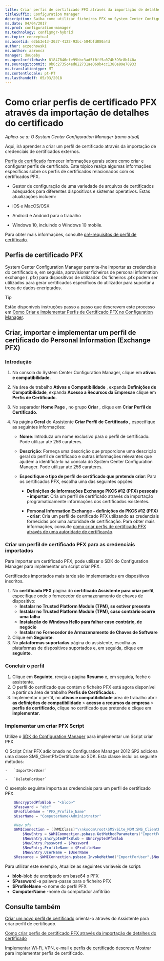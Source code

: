 ```yaml
---
title: Criar perfis de certificado PFX através da importação de detalhes do certificado
titleSuffix: Configuration Manager
description: Saiba como utilizar ficheiros PFX no System Center Configuration Manager para gerar certificados específicos do utilizador que suportam a troca de dados encriptados.
ms.date: 04/04/2017
ms.prod: configuration-manager
ms.technology: configmgr-hybrid
ms.topic: conceptual
ms.assetid: e3bb3e13-3037-4122-93bc-504bfd080a4d
author: aczechowski
ms.author: aaroncz
manager: dougeby
ms.openlocfilehash: 81847846efe99bbc3ad5f0ff5a074b393c8b140a
ms.sourcegitcommit: 0b0c2735c4ed822731ae069b4cc1380e89e78933
ms.translationtype: MT
ms.contentlocale: pt-PT
ms.lasthandoff: 05/03/2018
---
```

# <a name="how-to-create-pfx-certificate-profiles-by-importing-certificate-details"></a>Como criar perfis de certificado PFX através da importação de detalhes do certificado

*Aplica-se a: O System Center Configuration Manager (ramo atual)*


Aqui, irá aprender a criar um perfil de certificado através da importação de credenciais de certificados externos.  

[Perfis de certificado](../../protect/deploy-use/introduction-to-certificate-profiles.md) fornecer informações gerais sobre como criar e configurar perfis de certificado. Este tópico realça algumas informações específicas sobre os perfis de certificados relacionados com os certificados PFX.

-  Gestor de configuração de uma variedade de arquivos de certificados adequados para diferentes dispositivos e sistemas operativos.  Estas atualizações incluem:

 -   iOS e MacOS/OSX
 -   Android e Android para o trabalho
 -   Windows 10, incluindo o Windows 10 mobile.

Para obter mais informações, consulte [pré-requisitos de perfil de certificado](../../protect/plan-design/prerequisites-for-certificate-profiles.md).

## <a name="pfx-certificate-profiles"></a>Perfis de certificado PFX
System Center Configuration Manager permite-lhe importar as credenciais do certificado e, em seguida, aprovisionar ficheiros de personal information exchange (. pfx) para dispositivos de utilizador. Os ficheiros .pfx podem ser utilizados para gerar certificados específicos do utilizador para suportar a troca de dados encriptados.

> [!TIP]  
>  Estão disponíveis instruções passo a passo que descrevem este processo em [Como Criar e Implementar Perfis de Certificado PFX no Configuration Manager](http://blogs.technet.com/b/karanrustagi/archive/2015/09/01/how-to-create-and-deploy-pfx-certificate-profiles-in-configuration-manager.aspx).  

## <a name="create-import-and-deploy-a-personal-information-exchange-pfx-certificate-profile"></a>Criar, importar e implementar um perfil de certificado do Personal Information (Exchange PFX)  

### <a name="get-started"></a>Introdução

1.  Na consola do System Center Configuration Manager, clique em **ativos e compatibilidade**.  
2.  Na área de trabalho **Ativos e Compatibilidade** , expanda **Definições de Compatibilidade**, expanda **Acesso a Recursos da Empresa**e clique em **Perfis de Certificado**.  

3.  No separador **Home Page** , no grupo **Criar** , clique em **Criar Perfil de Certificado**.

4.  Na página **Geral** do Assistente **Criar Perfil de Certificado** , especifique as seguintes informações:  

    -   **Nome**: Introduza um nome exclusivo para o perfil de certificado. Pode utilizar até 256 carateres.  

    -   **Descrição**: Forneça uma descrição que proporcione uma descrição geral do perfil de certificado e outras informações relevantes que ajudem a identificá-lo na consola do System Center Configuration Manager. Pode utilizar até 256 carateres.  

    -   **Especifique o tipo de perfil de certificado que pretende criar**: Para os certificados PFX, escolha uma das seguintes opções:  

        -   **Definições de informações Exchange PKCS #12 (PFX) pessoais - importar**: Cria um perfil de certificado através da importação programaticamente informações dos certificados existentes.  

        -   **Personal Information Exchange - definições do PKCS #12 (PFX) - criar**: Cria um perfil de certificado PFX utilizando as credenciais fornecidas por uma autoridade de certificação.  Para obter mais informações, consulte [como criar perfis de certificado PFX através de uma autoridade de certificação](../../mdm/deploy-use/create-pfx-certificate-profiles.md).


### <a name="create-a-pfx-certificate-profile-for-the-imported-credentials"></a>Criar um perfil de certificado PFX para as credenciais importados

Para importar um certificado PFX, pode utilizar o SDK do Configuration Manager para implementar um script criar PFX. 

Certificados importados mais tarde são implementados em dispositivos inscritos.

1. No **certificado PFX** página do **certificado Assistente para criar perfil**, especifique onde o fornecedor de armazenamento de chaves de dispositivo:
    -   **Instalar no Trusted Platform Module (TPM), se estiver presente**  
    -   **Instalar no Trusted Platform Module (TPM), caso contrário ocorre uma falha** 
    -   **Instalação do Windows Hello para falhar caso contrário, de negócio** 
    -   **Instalar no Fornecedor de Armazenamento de Chaves de Software** 
2. Clique em **Seguinte**. 
3. No **plataformas suportadas** página do assistente, escolha as plataformas de dispositivos suportados e, em seguida, clique em **seguinte**.

### <a name="finish-the-profile"></a>Concluir o perfil

1.  Clique em **Seguinte**, reveja a página **Resumo** e, em seguida, feche o assistente.  
2.  O perfil do certificado que contém o ficheiro PFX está agora disponível a partir da área de trabalho **Perfis de Certificados** . 
3.  Implementar o perfil, no **ativos e compatibilidade** área de trabalho abrir **as definições de compatibilidade** > **acesso a recursos da empresa** > **perfis de certificado**, clique no certificado que pretende e clique em **implementar**. 

### <a name="deploy-a-create-pfx-script"></a>Implementar um criar PFX Script

Utilize o [SDK do Configuration Manager](http://go.microsoft.com/fwlink/?LinkId=613525) para implementar um Script criar PFX. 

O Script Criar PFX adicionado no Configuration Manager 2012 SP2 adiciona uma classe SMS_ClientPfxCertificate ao SDK. Esta classe inclui os seguinte métodos:  

    -   `ImportForUser`  

    -   `DeleteForUser`  

O exemplo seguinte importa as credenciais para um perfil de certificado PFX.

``` powershell
    $EncryptedPfxBlob = "<blob>"  
    $Password = "abc"  
    $ProfileName = "PFX_Profile_Name"  
    $UserName = "ComputerName\Administrator"  

    #New pfx  
    $WMIConnection = ([WMIClass]"\\nksccm\root\SMS\Site_MDM:SMS_ClientPfxCertificate")  
        $NewEntry = $WMIConnection.psbase.GetMethodParameters("ImportForUser")  
        $NewEntry.EncryptedPfxBlob = $EncryptedPfxBlob  
        $NewEntry.Password = $Password  
        $NewEntry.ProfileName = $ProfileName  
        $NewEntry.UserName = $UserName  
    $Resource = $WMIConnection.psbase.InvokeMethod("ImportForUser",$NewEntry,$null)  
```  

Para utilizar este exemplo, Atualize as seguintes variáveis de script:  

   -   **blob**\-blob de encriptado em base64 o PFX  
   -   **$Password** -a palavra-passe para o ficheiro PFX  
   -   **$ProfileName** -o nome do perfil PFX  
   -   **ComputerName** -nome do computador anfitrião   

## <a name="see-also"></a>Consulte também
[Criar um novo perfil de certificado](../../protect/deploy-use/create-certificate-profiles.md) orienta-o através do Assistente para criar perfil de certificado.

[Como criar perfis de certificado PFX através da importação de detalhes do certificado](../../mdm/deploy-use/create-pfx-certificate-profiles.md)

[Implementar Wi-Fi, VPN, e-mail e perfis de certificado](../../protect/deploy-use/deploy-wifi-vpn-email-cert-profiles.md) descreve Mostrar para implementar perfis de certificado.